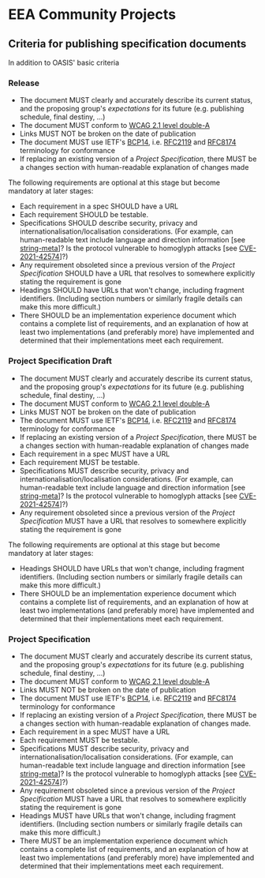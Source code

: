 # EEA Community Projects


## Criteria for publishing specification documents

In addition to OASIS' basic criteria

### Release

* The document MUST clearly and accurately describe its current status, and the proposing group's *expectations* for its future (e.g. publishing schedule, final destiny, ...)
* The document MUST conform to [WCAG 2.1 level double-A](https://www.w3.org/TR/WCAG21/#conformance)
* Links MUST NOT be broken on the date of publication
* The document MUST use IETF's [BCP14](https://www.rfc-editor.org/info/bcp14), i.e. [RFC2119](https://www.rfc-editor.org/rfc/rfc2119.html) and [RFC8174](https://www.rfc-editor.org/rfc/rfc8174.html) terminology for conformance
* If replacing an existing version of a *Project Specification*, there MUST be a changes section with human-readable explanation of changes made

The following requirements are optional at this stage but become mandatory at later stages:

* Each requirement in a spec SHOULD have a URL
* Each requirement SHOULD be testable.
* Specifications SHOULD describe security, privacy and internationalisation/localisation considerations. (For example, can human-readable text include language and direction information [see [string-meta](https://w3c.github.io/string-meta/)]? Is the protocol vulnerable to homoglyph attacks [see [CVE-2021-42574](https://nvd.nist.gov/vuln/detail/CVE-2021-42574)]?)
* Any requirement obsoleted since a previous version of the *Project Specification* SHOULD have a URL that resolves to somewhere explicitly stating the requirement is gone
* Headings SHOULD have URLs that won't change, including fragment identifiers. (Including section numbers or similarly fragile details can make this more difficult.)
* There SHOULD be an implementation experience document which contains a complete list of requirements, and an explanation of how at least two implementations (and preferably more) have implemented and determined that their implementations meet each requirement.


### Project Specification Draft

* The document MUST clearly and accurately describe its current status, and the proposing group's *expectations* for its future (e.g. publishing schedule, final destiny, ...)
* The document MUST conform to [WCAG 2.1 level double-A](https://www.w3.org/TR/WCAG21/#conformance)
* Links MUST NOT be broken on the date of publication
* The document MUST use IETF's [BCP14](https://www.rfc-editor.org/info/bcp14), i.e. [RFC2119](https://www.rfc-editor.org/rfc/rfc2119.html) and [RFC8174](https://www.rfc-editor.org/rfc/rfc8174.html) terminology for conformance
* If replacing an existing version of a *Project Specification*, there MUST be a changes section with human-readable explanation of changes made
* Each requirement in a spec MUST have a URL
* Each requirement MUST be testable.
* Specifications MUST describe security, privacy and internationalisation/localisation considerations. (For example, can human-readable text include language and direction information [see [string-meta](https://w3c.github.io/string-meta/)]? Is the protocol vulnerable to homoglyph attacks [see [CVE-2021-42574](https://nvd.nist.gov/vuln/detail/CVE-2021-42574)]?)
* Any requirement obsoleted since a previous version of the *Project Specification* MUST have a URL that resolves to somewhere explicitly stating the requirement is gone

The following requirements are optional at this stage but become mandatory at later stages:

* Headings SHOULD have URLs that won't change, including fragment identifiers. (Including section numbers or similarly fragile details can make this more difficult.)
* There SHOULD be an implementation experience document which contains a complete list of requirements, and an explanation of how at least two implementations (and preferably more) have implemented and determined that their implementations meet each requirement.

### Project Specification

* The document MUST clearly and accurately describe its current status, and the proposing group's *expectations* for its future (e.g. publishing schedule, final destiny, ...)
* The document MUST conform to [WCAG 2.1 level double-A](https://www.w3.org/TR/WCAG21/#conformance)
* Links MUST NOT be broken on the date of publication
* The document MUST use IETF's [BCP14](https://www.rfc-editor.org/info/bcp14), i.e. [RFC2119](https://www.rfc-editor.org/rfc/rfc2119.html) and [RFC8174](https://www.rfc-editor.org/rfc/rfc8174.html) terminology for conformance
* If replacing an existing version of a *Project Specification*, there MUST be a changes section with human-readable explanation of changes made.
* Each requirement in a spec MUST have a URL
* Each requirement MUST be testable.
* Specifications MUST describe security, privacy and internationalisation/localisation considerations. (For example, can human-readable text include language and direction information [see [string-meta](https://w3c.github.io/string-meta/)]? Is the protocol vulnerable to homoglyph attacks [see [CVE-2021-42574](https://nvd.nist.gov/vuln/detail/CVE-2021-42574)]?)
* Any requirement obsoleted since a previous version of the *Project Specification* MUST have a URL that resolves to somewhere explicitly stating the requirement is gone
* Headings MUST have URLs that won't change, including fragment identifiers. (Including section numbers or similarly fragile details can make this more difficult.)
* There MUST be an implementation experience document which contains a complete list of requirements, and an explanation of how at least two implementations (and preferably more) have implemented and determined that their implementations meet each requirement.
